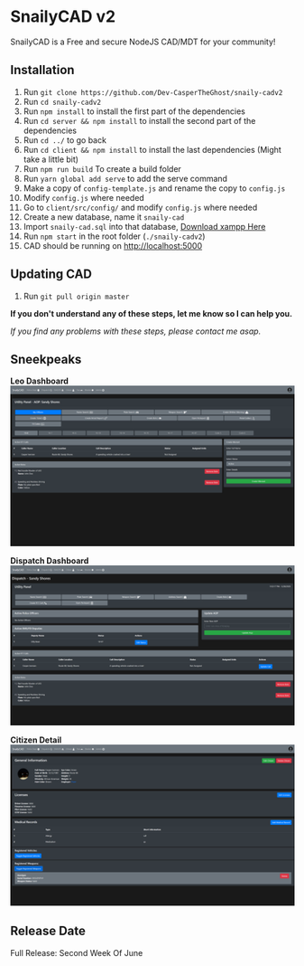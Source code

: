 # SnailyCAD v2

SnailyCAD is a Free and secure NodeJS CAD/MDT for your community!

## Installation

1. Run `git clone https://github.com/Dev-CasperTheGhost/snaily-cadv2`
2. Run `cd snaily-cadv2`
3. Run `npm install` to install the first part of the dependencies
4. Run `cd server && npm install` to install the second part of the dependencies
5. Run `cd ../` to go back
6. Run `cd client && npm install` to install the last dependencies (Might take a little bit)
7. Run `npm run build` To create a build folder
8. Run `yarn global add serve` to add the serve command
9. Make a copy of `config-template.js` and rename the copy to `config.js`
10. Modify `config.js` where needed
11. Go to `client/src/config/` and modify `config.js` where needed
12. Create a new database, name it `snaily-cad`
13. Import `snaily-cad.sql` into that database, [Download xampp Here](https://www.apachefriends.org)
14. Run `npm start` in the root folder (`./snaily-cadv2`)
15. CAD should be running on [http://localhost:5000](http://localhost:5000)

## Updating CAD

1. Run `git pull origin master`

**If you don't understand any of these steps, let me know so I can help you.**

_If you find any problems with these steps, please contact me asap._

## Sneekpeaks

**Leo Dashboard**
![Leo Dashboard](./media/LeoDashboard.png)

**Dispatch Dashboard**
![Dispatch](./media/Dispatch.png)

**Citizen Detail**
![CitizenDetail](./media/CitizenDetail.png)

## Release Date

Full Release: Second Week Of June
